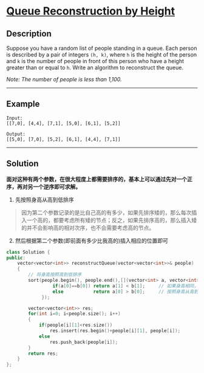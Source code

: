 # [Queue Reconstruction by Height](https://leetcode.com/problems/queue-reconstruction-by-height/)

## Description
Suppose you have a random list of people standing in a queue. Each person is described by a pair of integers `(h, k)`, where `h` is the height of the person and `k` is the number of people in front of this person who have a height greater than or equal to `h`. Write an algorithm to reconstruct the queue.

*Note: The number of people is less than 1,100.*

---

## Example
```
Input:
[[7,0], [4,4], [7,1], [5,0], [6,1], [5,2]]

Output:
[[5,0], [7,0], [5,2], [6,1], [4,4], [7,1]]
```

---

## Solution
**面对这种有两个参数，在很大程度上都需要排序的，基本上可以通过先对一个正序，再对另一个逆序即可求解。**

1. 先按照身高从高到低排序

> 因为第二个参数记录的是比自己高的有多少，如果先排序矮的，那么每次插入一个高的，都要考虑所有矮的节点；反之，如果先排序高的，那么插入矮的并不会影响高的相对次序，也不会需要考虑高的节点。

2. 然后根据第二个参数(即前面有多少比我高的)插入相应的位置即可

```c++
class Solution {
public:
    vector<vector<int>> reconstructQueue(vector<vector<int>>& people)
    {
        // 将身高按照高到低排序
        sort(people.begin(), people.end(),[](vector<int> a, vector<int> b)->bool{
                 if(a[0]==b[0]) return a[1] < b[1];     // 如果身高相同，则按照前面出现人的顺序进行排序，比如[7, 0] < [7, 1]，因为[7, 1]表明前面有一个人
                 else           return a[0] > b[0];     // 按照身高从高到低排列
             });

        vector<vector<int>> res;
        for(int i=0; i<people.size(); i++)
        {
            if(people[i][1]<res.size())
                res.insert(res.begin()+people[i][1], people[i]);
            else
                res.push_back(people[i]);
        }
        return res;
    }
};
```

